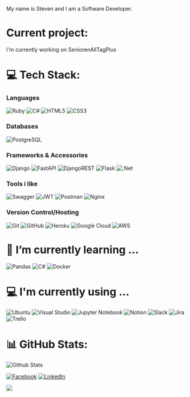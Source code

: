 My name is Steven and I am a Software Developer.

# Current project:
I'm currently working on SeniorenAllTagPlus

# 💻 Tech Stack:
### Languages  
![Ruby](https://img.shields.io/badge/-Ruby-black?style=for-the-badge&logo=Ruby) 
![C#](https://img.shields.io/badge/c%23-%23239120.svg?style=for-the-badge&logo=c-sharp&logoColor=white)
![HTML5](https://img.shields.io/badge/-HTML5-E34F26?style=for-the-badge&logo=html5&logoColor=white) 
![CSS3](https://img.shields.io/badge/-CSS3-1572B6?style=for-the-badge&logo=css3)  

### Databases  
![PostgreSQL](https://img.shields.io/badge/-PostgreSQL-336791?style=for-the-badge&logo=postgresql)

### Frameworks & Accessories  
![Django](https://img.shields.io/badge/django-%23092E20.svg?style=for-the-badge&logo=django&logoColor=white)
![FastAPI](https://img.shields.io/badge/FastAPI-005571?style=for-the-badge&logo=fastapi) 
![DjangoREST](https://img.shields.io/badge/DJANGO-REST-ff1709?style=for-the-badge&logo=django&logoColor=white&color=ff1709&labelColor=gray) 
![Flask](https://img.shields.io/badge/flask-%23000.svg?style=for-the-badge&logo=flask&logoColor=white)
![.Net](https://img.shields.io/badge/.NET-5C2D91?style=for-the-badge&logo=.net&logoColor=white)

### Tools i like
![Swagger](https://img.shields.io/badge/-Swagger-%23Clojure?style=for-the-badge&logo=swagger&logoColor=white) 
![JWT](https://img.shields.io/badge/JWT-black?style=for-the-badge&logo=JSON%20web%20tokens) 
![Postman](https://img.shields.io/badge/Postman-FF6C37?style=for-the-badge&logo=postman&logoColor=white)
![Nginx](https://img.shields.io/badge/nginx-%23009639.svg?style=for-the-badge&logo=nginx&logoColor=white) 

### Version Control/Hosting  
![Git](https://img.shields.io/badge/-Git-black?style=for-the-badge&logo=git)
![GitHub](https://img.shields.io/badge/-GitHub-181717?style=for-the-badge&logo=github)
![Heroku](https://img.shields.io/badge/-Heroku-430098?style=for-the-badge&logo=heroku)
![Google Cloud](https://img.shields.io/badge/Google%20Cloud-%234285F4.svg?style=for-the-badge&logo=google-cloud&logoColor=white)
![AWS](https://img.shields.io/badge/AWS-%23FF9900.svg?style=for-the-badge&logo=amazon-aws&logoColor=white) 

# 🌱 I’m currently learning ...  
![Pandas](https://img.shields.io/badge/pandas-%23150458.svg?style=for-the-badge&logo=pandas&logoColor=white)
![C#](https://img.shields.io/badge/c%23-%23239120.svg?style=for-the-badge&logo=c-sharp&logoColor=white)
![Docker](https://img.shields.io/badge/docker-%230db7ed.svg?style=for-the-badge&logo=docker&logoColor=white)

# 💻 I'm currently using ...  
![Ubuntu](https://img.shields.io/badge/Ubuntu-E95420?style=for-the-badge&logo=ubuntu&logoColor=white)
![Visual Studio](https://img.shields.io/badge/Visual%20Studio-5C2D91.svg?style=for-the-badge&logo=visual-studio&logoColor=white)
![Jupyter Notebook](https://img.shields.io/badge/jupyter-%23FA0F00.svg?style=for-the-badge&logo=jupyter&logoColor=white)
![Notion](https://img.shields.io/badge/Notion-%23000000.svg?style=for-the-badge&logo=notion&logoColor=white)
![Slack](https://img.shields.io/badge/Slack-4A154B?style=for-the-badge&logo=slack&logoColor=white)
![Jira](https://img.shields.io/badge/jira-%230A0FFF.svg?style=for-the-badge&logo=jira&logoColor=white) ![Trello](https://img.shields.io/badge/Trello-%23026AA7.svg?style=for-the-badge&logo=Trello&logoColor=white)

# 📊 GitHub Stats:

<!-- [![](https://visitcount.itsvg.in/api?id=dragon-fire-fly&icon=0&color=0)](https://visitcount.itsvg.in) -->

<!-- Proudly created with GPRM ( https://gprm.itsvg.in ) -->

![Github Stats](https://github-readme-stats.vercel.app/api?username=peerhoffmanncode&count_private=true&show_icons=true&include_all_commits=true&theme=vision-friendly-dark)  

[![Facebook](https://img.shields.io/badge/Facebook-%231877F2.svg?logo=Facebook&logoColor=white)](https://facebook.com/https://www.facebook.com/peer.hoffmann.14) [![LinkedIn](https://img.shields.io/badge/LinkedIn-%230077B5.svg?logo=linkedin&logoColor=white)](https://linkedin.com/in/https://www.linkedin.com/in/peer-hoffmann/) 

![](https://github-readme-stats.vercel.app/api/top-langs/?username=peerhoffmanncode&theme=dark&hide_border=false&include_all_commits=true&count_private=true&layout=compact)
